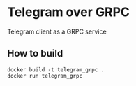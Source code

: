 # Telegram over GRPC
Telegram client as a GRPC service

## How to build
```
docker build -t telegram_grpc .
docker run telegram_grpc
```
